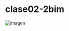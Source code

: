 # clase02-2bim

![imagen](https://github.com/user-attachments/assets/bea394a9-de0f-4980-acfa-dd37ffcae8cf)
